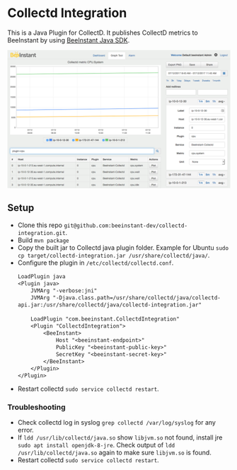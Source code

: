 # Collectd Integration
This is a Java Plugin for CollectD. It publishes CollectD metrics to BeeInstant by using [BeeInstant Java SDK](https://github.com/beeinstant-dev/beeinstant-java-sdk).

![Collectd metrics screenshot](collectd-metrics-screenshot.png)

## Setup
* Clone this repo `git@github.com:beeinstant-dev/collectd-integration.git`.
* Build `mvn package`
* Copy the built jar to Collectd java plugin folder. Example for Ubuntu `sudo cp target/collectd-integration.jar /usr/share/collectd/java/`.
* Configure the plugin in `/etc/collectd/collectd.conf`.
    ```
    LoadPlugin java
    <Plugin java>
        JVMArg "-verbose:jni"
        JVMArg "-Djava.class.path=/usr/share/collectd/java/collectd-api.jar:/usr/share/collectd/java/collectd-integration.jar"

        LoadPlugin "com.beeinstant.CollectdIntegration"
        <Plugin "CollectdIntegration">
            <BeeInstant>
                Host "<beeinstant-endpoint>"
                PublicKey "<beeinstant-public-key>"
                SecretKey "<beeinstant-secret-key>"
            </BeeInstant>
        </Plugin>
    </Plugin>
    ```
* Restart collectd `sudo service collectd restart`.

### Troubleshooting
* Check collectd log in syslog `grep collectd /var/log/syslog` for any error.
* If `ldd /usr/lib/collectd/java.so` show `libjvm.so` not found, install jre `sudo apt install openjdk-8-jre`. Check output of `ldd /usr/lib/collectd/java.so` again to make sure `libjvm.so` is found.
* Restart collectd `sudo service collectd restart`.